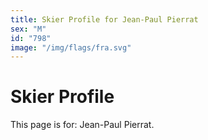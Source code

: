 ```yaml
---
title: Skier Profile for Jean-Paul Pierrat
sex: "M"
id: "798"
image: "/img/flags/fra.svg" 
---
```


# Skier Profile

This page is for: Jean-Paul Pierrat.
    